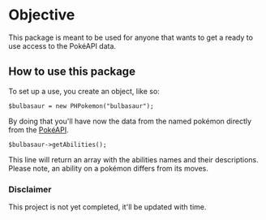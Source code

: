 
# Objective

This package is meant to be used for anyone that wants to get a ready to use access to the PokéAPI data.


## How to use this package
To set up a use, you create an object, like so:
```
$bulbasaur = new PHPokemon("bulbasaur");
```
By doing that you'll have now the data from the named pokémon directly from the [PokéAPI](https://pokeapi.co).
```
$bulbasaur->getAbilities();
```
This line will return an array with the abilities names and their descriptions.
Please note, an ability on a pokémon differs from its moves.

### Disclaimer

This project is not yet completed, it'll be updated with time.
